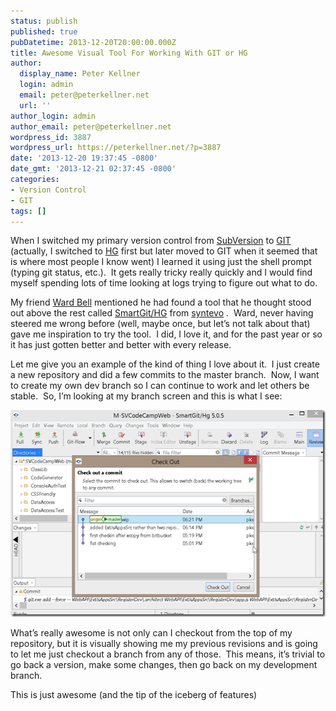 ```yaml
---
status: publish
published: true
pubDatetime: 2013-12-20T20:00:00.000Z
title: Awesome Visual Tool For Working With GIT or HG
author:
  display_name: Peter Kellner
  login: admin
  email: peter@peterkellner.net
  url: ''
author_login: admin
author_email: peter@peterkellner.net
wordpress_id: 3887
wordpress_url: https://peterkellner.net/?p=3887
date: '2013-12-20 19:37:45 -0800'
date_gmt: '2013-12-21 02:37:45 -0800'
categories:
- Version Control
- GIT
tags: []
---
```

<p>When I switched my primary version control from <a href="http://en.wikipedia.org/wiki/Subversion">SubVersion</a> to <a href="http://git-scm.com/">GIT</a> (actually, I switched to <a href="http://en.wikipedia.org/wiki/Mercurial">HG</a> first but later moved to GIT when it seemed that is where most people I know went) I learned it using just the shell prompt (typing git status, etc.).&#160; It gets really tricky really quickly and I would find myself spending lots of time looking at logs trying to figure out what to do.</p>
<p>My friend <a href="http://neverindoubtnet.blogspot.com/">Ward Bell</a> mentioned he had found a tool that he thought stood out above the rest called <a href="http://www.syntevo.com/smartgithg/">SmartGit/HG</a> from <a href="http://www.syntevo.com/">syntevo</a> .&#160; Ward, never having steered me wrong before (well, maybe once, but let’s not talk about that) gave me inspiration to try the tool.&#160; I did, I love it, and for the past year or so it has just gotten better and better with every release.&#160; </p>
<p>Let me give you an example of the kind of thing I love about it.&#160; I just create a new repository and did a few commits to the master branch.&#160; Now, I want to create my own dev branch so I can continue to work and let others be stable.&#160; So, I’m looking at my branch screen and this is what I see:</p>
<p><a href="/wp/wp-content/uploads/2013/12/image6.png"><img title="image" style="border-top: 0px; border-right: 0px; border-bottom: 0px; border-left: 0px; display: inline" border="0" alt="image" src="/wp/wp-content/uploads/2013/12/image_thumb6.png" width="521" height="331" /></a> </p>
<p>What’s really awesome is not only can I checkout from the top of my repository, but it is visually showing me my previous revisions and is going to let me just checkout a branch from any of those.&#160; This means, it’s trivial to go back a version, make some changes, then go back on my development branch.</p>
<p>This is just awesome (and the tip of the iceberg of features)</p>
